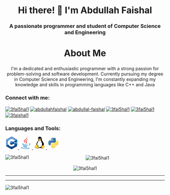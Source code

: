 <div align="center">
  <h1>Hi there! 👋 I'm Abdullah Faishal</h1>
  <h3>A passionate programmer and student of Computer Science and Engineering</h3>

<div align="center">
<h1>About Me</h1>
<h3></h3>I'm a dedicated and enthusiastic programmer with a strong passion for problem-solving and software development. Currently pursuing my degree in Computer Science and Engineering, I'm constantly expanding my knowledge and skills in programming languages like C++ and Java</h3>



<h3 align="left">Connect with me:</h3>
<p align="left">
<a href="https://dev.to/3fai5hal1" target="blank"><img align="center" src="https://raw.githubusercontent.com/rahuldkjain/github-profile-readme-generator/master/src/images/icons/Social/devto.svg" alt="3fai5hal1" height="30" width="40" /></a>
<a href="https://linkedin.com/in/abdullahfaishal" target="blank"><img align="center" src="https://raw.githubusercontent.com/rahuldkjain/github-profile-readme-generator/master/src/images/icons/Social/linked-in-alt.svg" alt="abdullahfaishal" height="30" width="40" /></a>
<a href="https://stackoverflow.com/users/abdullal-faishal" target="blank"><img align="center" src="https://raw.githubusercontent.com/rahuldkjain/github-profile-readme-generator/master/src/images/icons/Social/stack-overflow.svg" alt="abdullal-faishal" height="30" width="40" /></a>
<a href="https://fb.com/3fai5hal1" target="blank"><img align="center" src="https://raw.githubusercontent.com/rahuldkjain/github-profile-readme-generator/master/src/images/icons/Social/facebook.svg" alt="3fai5hal1" height="30" width="40" /></a>
<a href="https://instagram.com/3fai5hal1" target="blank"><img align="center" src="https://raw.githubusercontent.com/rahuldkjain/github-profile-readme-generator/master/src/images/icons/Social/instagram.svg" alt="3fai5hal1" height="30" width="40" /></a>
<a href="https://codeforces.com/profile/3faishal1" target="blank"><img align="center" src="https://raw.githubusercontent.com/rahuldkjain/github-profile-readme-generator/master/src/images/icons/Social/codeforces.svg" alt="3faishal1" height="30" width="40" /></a>
</p>

<h3 align="left">Languages and Tools:</h3>
<p align="left"> <a href="https://www.w3schools.com/cpp/" target="_blank" rel="noreferrer"> <img src="https://raw.githubusercontent.com/devicons/devicon/master/icons/cplusplus/cplusplus-original.svg" alt="cplusplus" width="40" height="40"/> </a> <a href="https://www.java.com" target="_blank" rel="noreferrer"> <img src="https://raw.githubusercontent.com/devicons/devicon/master/icons/java/java-original.svg" alt="java" width="40" height="40"/> </a> <a href="https://www.linux.org/" target="_blank" rel="noreferrer"> <img src="https://raw.githubusercontent.com/devicons/devicon/master/icons/linux/linux-original.svg" alt="linux" width="40" height="40"/> </a> <a href="https://www.python.org" target="_blank" rel="noreferrer"> <img src="https://raw.githubusercontent.com/devicons/devicon/master/icons/python/python-original.svg" alt="python" width="40" height="40"/> </a> </p>

<p><img align="left" src="https://github-readme-stats.vercel.app/api/top-langs?username=3fai5hal1&show_icons=true&locale=en&layout=compact" alt="3fai5hal1" /></p>

<p>&nbsp;<img align="center" src="https://github-readme-stats.vercel.app/api?username=3fai5hal1&show_icons=true&locale=en" alt="3fai5hal1" /></p>

<p><img align="center" src="https://github-readme-streak-stats.herokuapp.com/?user=3fai5hal1&" alt="3fai5hal1" /></p>


---


---


<p align="left"> <img src="https://komarev.com/ghpvc/?username=3fai5hal1&label=Profile%20views&color=0e75b6&style=flat" alt="3fai5hal1" /> </p>

